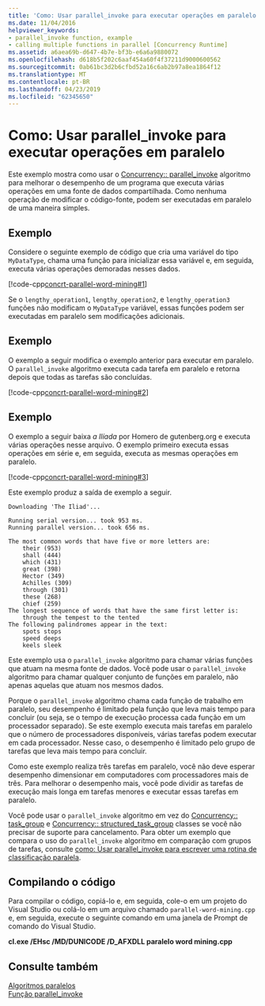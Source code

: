 ```yaml
---
title: 'Como: Usar parallel_invoke para executar operações em paralelo'
ms.date: 11/04/2016
helpviewer_keywords:
- parallel_invoke function, example
- calling multiple functions in parallel [Concurrency Runtime]
ms.assetid: a6aea69b-d647-4b7e-bf3b-e6a6a9880072
ms.openlocfilehash: d618b5f202c6aaf454a60f4f37211d9000600562
ms.sourcegitcommit: 0ab61bc3d2b6cfbd52a16c6ab2b97a8ea1864f12
ms.translationtype: MT
ms.contentlocale: pt-BR
ms.lasthandoff: 04/23/2019
ms.locfileid: "62345650"
---
```

# <a name="how-to-use-parallelinvoke-to-execute-parallel-operations"></a>Como: Usar parallel_invoke para executar operações em paralelo

Este exemplo mostra como usar o [Concurrency:: parallel_invoke](reference/concurrency-namespace-functions.md#parallel_invoke) algoritmo para melhorar o desempenho de um programa que executa várias operações em uma fonte de dados compartilhada. Como nenhuma operação de modificar o código-fonte, podem ser executadas em paralelo de uma maneira simples.

## <a name="example"></a>Exemplo

Considere o seguinte exemplo de código que cria uma variável do tipo `MyDataType`, chama uma função para inicializar essa variável e, em seguida, executa várias operações demoradas nesses dados.

[!code-cpp[concrt-parallel-word-mining#1](../../parallel/concrt/codesnippet/cpp/how-to-use-parallel-invoke-to-execute-parallel-operations_1.cpp)]

Se o `lengthy_operation1`, `lengthy_operation2`, e `lengthy_operation3` funções não modificam o `MyDataType` variável, essas funções podem ser executadas em paralelo sem modificações adicionais.

## <a name="example"></a>Exemplo

O exemplo a seguir modifica o exemplo anterior para executar em paralelo. O `parallel_invoke` algoritmo executa cada tarefa em paralelo e retorna depois que todas as tarefas são concluídas.

[!code-cpp[concrt-parallel-word-mining#2](../../parallel/concrt/codesnippet/cpp/how-to-use-parallel-invoke-to-execute-parallel-operations_2.cpp)]

## <a name="example"></a>Exemplo

O exemplo a seguir baixa *a Ilíada* por Homero de gutenberg.org e executa várias operações nesse arquivo. O exemplo primeiro executa essas operações em série e, em seguida, executa as mesmas operações em paralelo.

[!code-cpp[concrt-parallel-word-mining#3](../../parallel/concrt/codesnippet/cpp/how-to-use-parallel-invoke-to-execute-parallel-operations_3.cpp)]

Este exemplo produz a saída de exemplo a seguir.

```Output
Downloading 'The Iliad'...

Running serial version... took 953 ms.
Running parallel version... took 656 ms.

The most common words that have five or more letters are:
    their (953)
    shall (444)
    which (431)
    great (398)
    Hector (349)
    Achilles (309)
    through (301)
    these (268)
    chief (259)
The longest sequence of words that have the same first letter is:
    through the tempest to the tented
The following palindromes appear in the text:
    spots stops
    speed deeps
    keels sleek
```

Este exemplo usa o `parallel_invoke` algoritmo para chamar várias funções que atuam na mesma fonte de dados. Você pode usar o `parallel_invoke` algoritmo para chamar qualquer conjunto de funções em paralelo, não apenas aquelas que atuam nos mesmos dados.

Porque o `parallel_invoke` algoritmo chama cada função de trabalho em paralelo, seu desempenho é limitado pela função que leva mais tempo para concluir (ou seja, se o tempo de execução processa cada função em um processador separado). Se este exemplo executa mais tarefas em paralelo que o número de processadores disponíveis, várias tarefas podem executar em cada processador. Nesse caso, o desempenho é limitado pelo grupo de tarefas que leva mais tempo para concluir.

Como este exemplo realiza três tarefas em paralelo, você não deve esperar desempenho dimensionar em computadores com processadores mais de três. Para melhorar o desempenho mais, você pode dividir as tarefas de execução mais longa em tarefas menores e executar essas tarefas em paralelo.

Você pode usar o `parallel_invoke` algoritmo em vez do [Concurrency:: task_group](reference/task-group-class.md) e [Concurrency:: structured_task_group](../../parallel/concrt/reference/structured-task-group-class.md) classes se você não precisar de suporte para cancelamento. Para obter um exemplo que compara o uso do `parallel_invoke` algoritmo em comparação com grupos de tarefas, consulte [como: Usar parallel_invoke para escrever uma rotina de classificação paralela](../../parallel/concrt/how-to-use-parallel-invoke-to-write-a-parallel-sort-routine.md).

## <a name="compiling-the-code"></a>Compilando o código

Para compilar o código, copiá-lo e, em seguida, cole-o em um projeto do Visual Studio ou colá-lo em um arquivo chamado `parallel-word-mining.cpp` e, em seguida, execute o seguinte comando em uma janela de Prompt de comando do Visual Studio.

**cl.exe /EHsc /MD/DUNICODE /D_AFXDLL paralelo word mining.cpp**

## <a name="see-also"></a>Consulte também

[Algoritmos paralelos](../../parallel/concrt/parallel-algorithms.md)<br/>
[Função parallel_invoke](reference/concurrency-namespace-functions.md#parallel_invoke)
